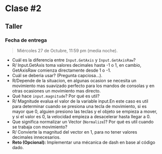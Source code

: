 # Clase #2

## Taller

### Fecha de entrega
> Miércoles 27 de Octubre, 11:59 pm (media noche).

  - Cuál es la diferencia entre `Input.GetAxis` y `Input.GetAxisRaw`?
  - R/ Input.GetAxis toma valores decimales hasta -1 o 1, en cambio, GetAxisRaw comienza directamente desde 1 o -1.
  - Cuál se deberia usar? (Pregunta capciosa...).
  - R/Depende de la situacion, en algunas ocasion se necesita un movimiento mas suavizado perfecto para los mandos de consolas y en otras ocasiones un movimiento mas directo.
  - Qué hace `input.magnitude`? Por qué es util?
  - R/ Magnitude evalua el valor de la variable input.En este caso es util para determinar cuando se presiona una tecla de movimiento, si es mayor que 0, alguien presiono las teclas y el objeto se empieza a mover, y si el valor es 0, la velocidad empieza a desacelerar hasta llegar a 0.
  - Que significa normalizar un Vector (`Normalize`)? Por qué es util cuando se trabaja con movimiento?
  - R/ Convierte la magnitud del vector en 1, para no tener valores decimales innecesarios.
- **Reto (Opcional):** Implementar una mécanica de dash en base al código dado.



